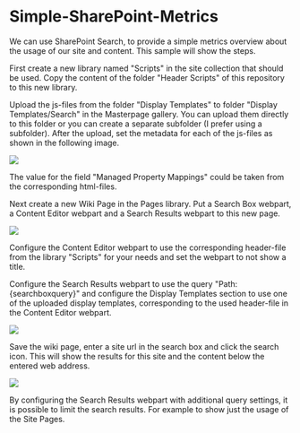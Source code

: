 # Simple-SharePoint-Metrics

We can use SharePoint Search, to provide a simple metrics overview about the usage of our site and content. This sample will show the steps.

First create a new library named "Scripts" in the site collection that should be used. Copy the content of the folder "Header Scripts" of this repository to this new library.

Upload the js-files from the folder "Display Templates" to folder "Display Templates/Search" in the Masterpage gallery. You can upload them directly to this folder or you can create a separate subfolder (I prefer using a subfolder). After the upload, set the metadata for each of the js-files as shown in the following image.

<img src="https://github.com/OlafD/Simple-SharePoint-Metrics/blob/master/img/Display%20Template%20Metadata.PNG" />

The value for the field "Managed Property Mappings" could be taken from the corresponding html-files.

Next create a new Wiki Page in the Pages library. Put a Search Box webpart, a Content Editor webpart and a Search Results webpart to this new page.

<img src="https://github.com/OlafD/Simple-SharePoint-Metrics/blob/master/img/Wikipage-Webparts.PNG" />

Configure the Content Editor webpart to use the corresponding header-file from the library "Scripts" for your needs and set the webpart to not show a title.

Configure the Search Results webpart to use the query "Path:{searchboxquery}" and configure the Display Templates section to use one of the uploaded display templates, corresponding to the used header-file in the Content Editor webpart.

<img src="https://github.com/OlafD/Simple-SharePoint-Metrics/blob/master/img/Configure%20Display%20Template.PNG" />

Save the wiki page, enter a site url in the search box and click the search icon. This will show the results for this site and the content below the entered web address.

<img src="https://github.com/OlafD/Simple-SharePoint-Metrics/blob/master/img/Sample.PNG" />

By configuring the Search Results webpart with additional query settings, it is possible to limit the search results. For example to show just the usage of the Site Pages.
